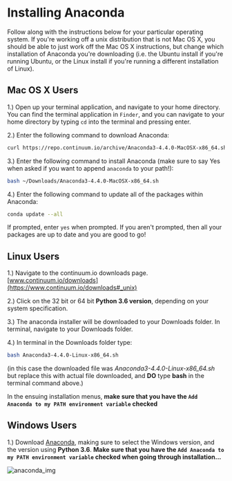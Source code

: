 # Installing Anaconda

Follow along with the instructions below for your particular operating
system. If you're working off a unix distribution that is not Mac OS X,
you should be able to just work off the Mac OS X instructions, but change
which installation of Anaconda you're downloading (i.e. the Ubuntu install
if you're running Ubuntu, or the Linux install if you're running a different
installation of Linux).

## Mac OS X Users

1.) Open up your terminal application, and navigate to your home directory.
You can find the terminal application in `Finder`, and you can navigate to
your home directory by typing `cd` into the terminal and pressing enter.

2.) Enter the following command to download Anaconda:

```bash
curl https://repo.continuum.io/archive/Anaconda3-4.4.0-MacOSX-x86_64.sh -o ~/Downloads/Anaconda3-4.4.0-MacOSX-x86_64.sh
```

3.) Enter the following command to install Anaconda (make sure to say Yes when asked if you want to append `anaconda` to your path!):

```bash
bash ~/Downloads/Anaconda3-4.4.0-MacOSX-x86_64.sh
```

4.) Enter the following command to update all of the packages within Anaconda:

```bash
conda update --all
```

If prompted, enter `yes` when prompted. If you aren't prompted, then
all your packages are up to date and you are good to go!


## Linux Users
1.) Navigate to the continuum.io downloads page.
[www.continuum.io/downloads](https://www.continuum.io/downloads#_unix)

2.) Click on the 32 bit or 64 bit **Python 3.6 version**, depending on
your system specification.

3.) The anaconda installer will be downloaded to your Downloads folder.
In terminal, navigate to your Downloads folder.

4.) In terminal in the Downloads folder type:
```bash
bash Anaconda3-4.4.0-Linux-x86_64.sh
```
(in this case the downloaded file was *Anaconda3-4.4.0-Linux-x86_64.sh*
but replace this with actual file downloaded, and **DO** type **bash**
in the terminal command above.)

In the ensuing installation menus, **make sure that you
have the `Add Anaconda to my PATH environment variable` checked**

## Windows Users

1.) Download [Anaconda][Anaconda], making sure to select the Windows
version, and the version using **Python 3.6**. **Make sure that you
have the `Add Anaconda to my PATH environment variable` checked when going
through installation...**

![anaconda_img](readme_imgs/anaconda.JPG)

[Anaconda]:http://docs.continuum.io/anaconda/install#windows-install
